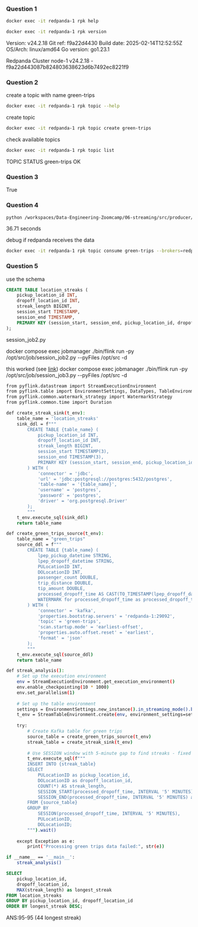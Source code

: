 ### Question 1
```bash
docker exec -it redpanda-1 rpk help
```

```bash
docker exec -it redpanda-1 rpk version
```
Version:     v24.2.18
Git ref:     f9a22d4430
Build date:  2025-02-14T12:52:55Z
OS/Arch:     linux/amd64
Go version:  go1.23.1

Redpanda Cluster
  node-1  v24.2.18 - f9a22d443087b824803638623d6b7492ec8221f9

### Question 2
create a topic with name green-trips

```bash
docker exec -it redpanda-1 rpk topic --help
```
create topic
```bash
docker exec -it redpanda-1 rpk topic create green-trips
```
check available topics
```bash
docker exec -it redpanda-1 rpk topic list
```

TOPIC        STATUS
green-trips  OK


### Question 3
True

### Question 4
```bash
python /workspaces/Data-Engineering-Zoomcamp/06-streaming/src/producer/green_producer.py
```
36.71 seconds

debug if redpanda receives the data
```bash
docker exec -it redpanda-1 rpk topic consume green-trips --brokers=redpanda-1:29092
```

### Question 5
use the schema
```sql
CREATE TABLE location_streaks (
    pickup_location_id INT,
    dropoff_location_id INT,
    streak_length BIGINT,
    session_start TIMESTAMP,
    session_end TIMESTAMP,
    PRIMARY KEY (session_start, session_end, pickup_location_id, dropoff_location_id)
);
```

session_job2.py

docker compose exec jobmanager ./bin/flink run -py /opt/src/job/session_job2.py --pyFiles /opt/src -d

this worked (see [link](https://www.youtube.com/watch?v=mmdHCjjl2dA&t=297s))
docker compose exec jobmanager ./bin/flink run -py /opt/src/job/session_job3.py --pyFiles /opt/src -d


```bash
from pyflink.datastream import StreamExecutionEnvironment
from pyflink.table import EnvironmentSettings, DataTypes, TableEnvironment, StreamTableEnvironment
from pyflink.common.watermark_strategy import WatermarkStrategy
from pyflink.common.time import Duration

def create_streak_sink(t_env):
    table_name = 'location_streaks'
    sink_ddl = f"""
        CREATE TABLE {table_name} (
            pickup_location_id INT,
            dropoff_location_id INT,
            streak_length BIGINT,
            session_start TIMESTAMP(3),
            session_end TIMESTAMP(3),
            PRIMARY KEY (session_start, session_end, pickup_location_id, dropoff_location_id) NOT ENFORCED
        ) WITH (
            'connector' = 'jdbc',
            'url' = 'jdbc:postgresql://postgres:5432/postgres',
            'table-name' = '{table_name}',
            'username' = 'postgres',
            'password' = 'postgres',
            'driver' = 'org.postgresql.Driver'
        );
        """
    t_env.execute_sql(sink_ddl)
    return table_name

def create_green_trips_source(t_env):
    table_name = "green_trips"
    source_ddl = f"""
        CREATE TABLE {table_name} (
            lpep_pickup_datetime STRING,
            lpep_dropoff_datetime STRING,
            PULocationID INT,
            DOLocationID INT,
            passenger_count DOUBLE,
            trip_distance DOUBLE,
            tip_amount DOUBLE,
            processed_dropoff_time AS CAST(TO_TIMESTAMP(lpep_dropoff_datetime, 'yyyy-MM-dd HH:mm:ss') AS TIMESTAMP(3)),
            WATERMARK for processed_dropoff_time as processed_dropoff_time - INTERVAL '5' SECOND
        ) WITH (
            'connector' = 'kafka',
            'properties.bootstrap.servers' = 'redpanda-1:29092',
            'topic' = 'green-trips',
            'scan.startup.mode' = 'earliest-offset',
            'properties.auto.offset.reset' = 'earliest',
            'format' = 'json'
        );
        """
    t_env.execute_sql(source_ddl)
    return table_name

def streak_analysis():
    # Set up the execution environment
    env = StreamExecutionEnvironment.get_execution_environment()
    env.enable_checkpointing(10 * 1000)
    env.set_parallelism(1)
    
    # Set up the table environment
    settings = EnvironmentSettings.new_instance().in_streaming_mode().build()
    t_env = StreamTableEnvironment.create(env, environment_settings=settings)
    
    try:
        # Create Kafka table for green trips
        source_table = create_green_trips_source(t_env)
        streak_table = create_streak_sink(t_env)
        
        # Use SESSION window with 5-minute gap to find streaks - fixed version
        t_env.execute_sql(f"""
        INSERT INTO {streak_table}
        SELECT
            PULocationID as pickup_location_id,
            DOLocationID as dropoff_location_id,
            COUNT(*) AS streak_length,
            SESSION_START(processed_dropoff_time, INTERVAL '5' MINUTES) as session_start,
            SESSION_END(processed_dropoff_time, INTERVAL '5' MINUTES) as session_end
        FROM {source_table}
        GROUP BY 
            SESSION(processed_dropoff_time, INTERVAL '5' MINUTES),
            PULocationID, 
            DOLocationID;
        """).wait()
        
    except Exception as e:
        print("Processing green trips data failed:", str(e))

if __name__ == '__main__':
    streak_analysis()
```

```sql
SELECT 
    pickup_location_id,
    dropoff_location_id,
    MAX(streak_length) as longest_streak
FROM location_streaks
GROUP BY pickup_location_id, dropoff_location_id
ORDER BY longest_streak DESC;
```

ANS:95-95 (44 longest streak)